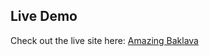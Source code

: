 ## Live Demo

Check out the live site here: [Amazing Baklava](https://amazing-baklava-2d0922.netlify.app/)
